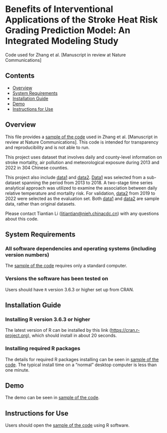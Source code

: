 # Benefits of Interventional Applications of the Stroke Heat Risk Grading Prediction Model: An Integrated Modeling Study 
Code used for Zhang et al.  [Manuscript in review at Nature Communications]

## Contents
- [Overview](#overview)
- [System Requirements](#system-requirements)
- [Installation Guide](#installation-guide)
- [Demo](#Demo)
- [Instructions for Use](#instructions-for-use)

## Overview
This file provides a [sample of the code](code/model.R) used in Zhang et al.  [Manuscript in review at Nature Communications]. This code is intended for transparency and reproducibility and is not able to run.

This project uses dataset that involves daily and county-level information on stroke mortality, air pollution and meteorological exposure during 2013 and 2022 in 304 Chinese counties.

This project also include [data1](data/data1.xlsx) and [data2](data/data2.xlsx). [Data1](data/data1.xlsx) was selected from a sub-dataset spanning the period from 2013 to 2018.  A two-stage time series analytical approach was utilized to examine the association between daily relative temperature and mortality risk. For validation, [data2](data/data2.xlsx) from 2019 to 2022 were selected as the evaluation set. Both [data1](data/data1.xlsx) and [data2](data/data2.xlsx) are sample data, rather than original datasets.

Please contact Tiantian Li (litiantian@nieh.chinacdc.cn) with any questions about this code.

## System Requirements
### All software dependencies and operating systems (including version numbers)
The [sample of the code](code/model.R) requires only a standard computer.
### Versions the software has been tested on
Users should have `R` version 3.6.3 or higher set up from CRAN.

## Installation Guide
### Installing R version 3.6.3 or higher
The latest version of R can be installed by this link (https://cran.r-project.org), which should install in about 20 seconds.
### Installing required R packages
The details for required R packages installing can be seen in [sample of the code](code/model.R).
The typical install time on a “normal” desktop computer is less than one minute.

## Demo
The demo can be seen in [sample of the code](code/model.R).

## Instructions for Use
Users should open the [sample of the code](code/model.R) using R software.
